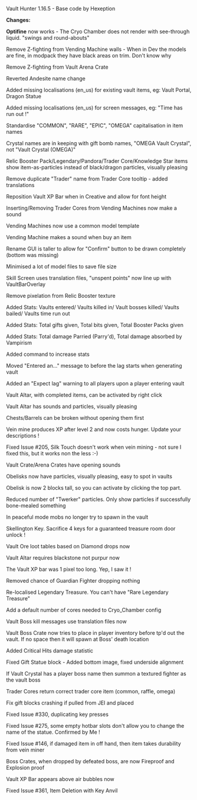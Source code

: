 Vault Hunter 1.16.5 - Base code by Hexeption

**Changes:**

**Optifine** now works - The Cryo Chamber does not render with see-through liquid. "swings and round-abouts"

Remove Z-fighting from Vending Machine walls - When in Dev the models are fine, in modpack they have black areas on trim. Don't know why

Remove Z-fighting from Vault Arena Crate

Reverted Andesite name change

Added missing localisations (en_us) for existing vault items, eg: Vault Portal, Dragon Statue

Added missing localisations (en_us) for screen messages, eg: "Time has run out !"

Standardise "COMMON", "RARE", "EPIC", "OMEGA" capitalisation in item names

Crystal names are in keeping with gift bomb names, "OMEGA Vault Crystal", not "Vault Crystal (OMEGA)"

Relic Booster Pack/Legendary/Pandora/Trader Core/Knowledge Star items show item-as-particles instead of black/dragon particles, visually pleasing

Remove duplicate "Trader" name from Trader Core tooltip - added translations

Reposition Vault XP Bar when in Creative and allow for font height

Inserting/Removing Trader Cores from Vending Machines now make a sound

Vending Machines now use a common model template

Vending Machine makes a sound when buy an item

Rename GUI is taller to allow for "Confirm" button to be drawn completely (bottom was missing)

Minimised a lot of model files to save file size

Skill Screen uses translation files, "unspent points" now line up with VaultBarOverlay

Remove pixelation from Relic Booster texture

Added Stats: Vaults entered/ Vaults killed in/ Vault bosses killed/ Vaults bailed/ Vaults time run out

Added Stats: Total gifts given, Total bits given, Total Booster Packs given

Added Stats: Total damage Parried (Parry'd), Total damage absorbed by Vampirism

Added command to increase stats

Moved "Entered an..." message to before the lag starts when generating vault

Added an "Expect lag" warning to all players upon a player entering vault

Vault Altar, with completed items, can be activated by right click

Vault Altar has sounds and particles, visually pleasing

Chests/Barrels can be broken without opening them first

Vein mine produces XP after level 2 and now costs hunger. Update your descriptions !

Fixed Issue #205, Silk Touch doesn't work when vein mining - not sure I fixed this, but it works non the less  :-)

Vault Crate/Arena Crates have opening sounds

Obelisks now have particles, visually pleasing, easy to spot in vaults

Obelisk is now 2 blocks tall, so you can activate by clicking the top part.

Reduced number of "Twerker" particles. Only show particles if successfully bone-mealed something

In peaceful mode mobs no longer try to spawn in the vault

Skellington Key. Sacrifice 4 keys for a guaranteed treasure room door unlock !

Vault Ore loot tables based on Diamond drops now

Vault Altar requires blackstone not purpur now

The Vault XP bar was 1 pixel too long. Yep, I saw it !

Removed chance of Guardian Fighter dropping nothing

Re-localised Legendary Treasure. You can't have "Rare Legendary Treasure"

Add a default number of cores needed to Cryo_Chamber config

Vault Boss kill messages use translation files now

Vault Boss Crate now tries to place in player inventory before tp'd out the vault. If no space then it will spawn at Boss' death location

Added Critical Hits damage statistic

Fixed Gift Statue block - Added bottom image, fixed underside alignment

If Vault Crystal has a player boss name then summon a textured fighter as the vault boss

Trader Cores return correct trader core item (common, raffle, omega)

Fix gift blocks crashing if pulled from JEI and placed

Fixed Issue #330, duplicating key presses

Fixed Issue #275, some empty hotbar slots don't allow you to change the name of the statue. Confirmed by Me !

Fixed Issue #146, if damaged item in off hand, then item takes durability from vein miner

Boss Crates, when dropped by defeated boss, are now Fireproof and Explosion proof

Vault XP Bar appears above air bubbles now

Fixed Issue #361, Item Deletion with Key Anvil